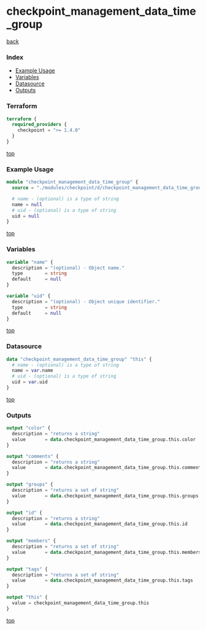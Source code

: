 # checkpoint_management_data_time_group

[back](../checkpoint.md)

### Index

- [Example Usage](#example-usage)
- [Variables](#variables)
- [Datasource](#datasource)
- [Outputs](#outputs)

### Terraform

```terraform
terraform {
  required_providers {
    checkpoint = ">= 1.4.0"
  }
}
```

[top](#index)

### Example Usage

```terraform
module "checkpoint_management_data_time_group" {
  source = "./modules/checkpoint/d/checkpoint_management_data_time_group"

  # name - (optional) is a type of string
  name = null
  # uid - (optional) is a type of string
  uid = null
}
```

[top](#index)

### Variables

```terraform
variable "name" {
  description = "(optional) - Object name."
  type        = string
  default     = null
}

variable "uid" {
  description = "(optional) - Object unique identifier."
  type        = string
  default     = null
}
```

[top](#index)

### Datasource

```terraform
data "checkpoint_management_data_time_group" "this" {
  # name - (optional) is a type of string
  name = var.name
  # uid - (optional) is a type of string
  uid = var.uid
}
```

[top](#index)

### Outputs

```terraform
output "color" {
  description = "returns a string"
  value       = data.checkpoint_management_data_time_group.this.color
}

output "comments" {
  description = "returns a string"
  value       = data.checkpoint_management_data_time_group.this.comments
}

output "groups" {
  description = "returns a set of string"
  value       = data.checkpoint_management_data_time_group.this.groups
}

output "id" {
  description = "returns a string"
  value       = data.checkpoint_management_data_time_group.this.id
}

output "members" {
  description = "returns a set of string"
  value       = data.checkpoint_management_data_time_group.this.members
}

output "tags" {
  description = "returns a set of string"
  value       = data.checkpoint_management_data_time_group.this.tags
}

output "this" {
  value = checkpoint_management_data_time_group.this
}
```

[top](#index)